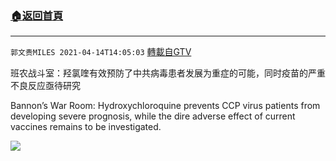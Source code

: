 ﻿###  [:house:返回首頁](https://github.com/ourhimalayas/txt)
---

`郭文贵MILES 2021-04-14T14:05:03` [轉載自GTV](https://gtv.org/web/#/UserInfo/5e596957357cc612d35a8044)

班农战斗室：羟氯喹有效预防了中共病毒患者发展为重症的可能，同时疫苗的严重不良反应亟待研究

Bannon’s War Room: Hydroxychloroquine prevents CCP virus patients from developing severe prognosis, while the dire adverse effect of current vaccines remains to be investigated.

[![](https://filegroup.gtv.org/cdn-cgi/image/width=600/https://filegroup.gtv.org/group7/web/20210414/14/05/0/eb6440bd7d6a2f4fa8f902f755c891b5.jpg)](https://filegroup.gtv.org/group7/web/20210414/14/04/0/85da5b51468e35286887a11ab17ee78e.mp4)